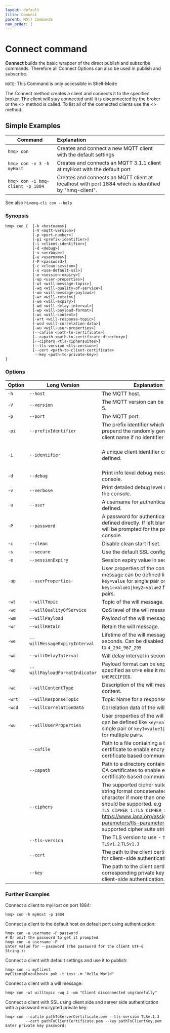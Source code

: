 ```yaml
---
layout: default
title: Connect
parent: MQTT Commands
nav_order: 1
---
```


# Connect command

**Connect** builds the basic wrapper of the direct publish and subscribe commands.
Therefore all Connect Options can also be used in publish and subscribe.

`NOTE`: This Command is only accessible in Shell-Mode

The Connect method creates a client and connects it to the specified broker.
The client will stay connected until it is disconnected by the broker or the <<Disconnect>> method is called.
To list all of the connected clients use the <<List>> method.

## Simple Examples

|Command                             |Explanation |
| -----------------------------------|:-----------|
| ``hmq> con ``                      | Creates and connect a new MQTT client with the default settings
| ``hmq> con -v 3 -h myHost``        | Creates and connects an MQTT 3.1.1 client at myHost with the default port
| ``hmq> con -i hmq-client -p 1884`` | Creates and connects an MQTT client at localhost with port 1884 which is identified by "hmq-client".

See also ``hivemq-cli con --help``

### Synopsis

```
hmq> con {  [-h <hostname>]
            [-V <mqtt-version>]
            [-p <port-number>]
            [-pi <prefix-identifier>]
            [-i <client-identifier>]
            [-d <debug>]
            [-v <verbose>]
            [-u <username>]
            [-P <password>]
            [-c <clean-session>]
            [-s <use-default-ssl>]
            [-e <session-expiry>]
            [-up <user-properties>]
            [-wt <will-message-topic>]
            [-wq <will-quality-of-service>]
            [-wm <will-message-payload>]
            [-wr <will-retain>]
            [-we <will-expiry>]
            [-wd <will-delay-interval>]
            [-wp <will-payload-format>]
            [-wc <will-content>]
            [-wrt <will-response-topic>]
            [-wcd <will-correlation-data>]
            [-wu <will-user-properties>]
            [--cafile <path-to-certificate>]
            [--capath <path-to-certificate-directory>]
            [--ciphers <tls-ciphersuites>]
            [--tls-version <tls-version>]
            [--cert <path-to-client-certificate>
             --key <path-to-private-key>]
}
```

### Options

|Option   | Long Version   | Explanation               | Default |
| ------- | -------------- | ------------------------- | -------- |
| ``-h``  | ``--host``     | The MQTT host. | ``localhost`` |
| ``-V``  | ``--version``  | The MQTT version can be set to 3 or 5. | ``MQTT  v.5.0``|
| ``-p``  | ``--port``     | The MQTT port. | ``1883`` |
| ``-pi`` | ``--prefixIdentifier``| The prefix identifier which will prepend the randomly generated client name if no identifier is given. | ``hmqClient``
| ``-i``  | ``--identifier`` | A unique client identifier can be defined. | A randomly defined UTF-8 String will be generated.|
| ``-d``  |   ``--debug``    | Print info level debug messages to the console. | ``False``|
| ``-v``  |   ``--verbose``  | Print detailed debug level messages to the console. | ``False``
| ``-u``  | ``--user`` | A username for authentication can be defined. |
| ``-P``  | ``--password`` | A password for authentication can be defined directly. If left blank the user will be prompted for the password in console. | |
| ``-c``  | ``--clean`` | Disable clean start if set. | ``True``| 
| ``-s``  | ``--secure``  | Use the default SSL configuration. | ``False``|
| ``-e``  | ``--sessionExpiry`` | Session expiry value in seconds. | ``0`` (No Expiry)| 
| ``-up`` | ``--userProperties`` | User properties of the connect message can be defined like ``key=value`` for single pair or ``key1=value1\|key2=value2`` for multiple pairs. | |
| ``-wt``  | ``--willTopic`` | Topic of the will message.  | |
| ``-wq``   | ``--willQualityOfService`` | QoS level of the will message. | ``0`` |
| ``-wm``  | ``--willPayload`` | Payload of the will message. | | 
| ``-wr``   | ``--willRetain``  | Retain the will message. | ``False`` |
| ``-we``   | ``--willMessageExpiryInterval``   | Lifetime of the will message in seconds. Can be disabled by setting it to ``4_294_967_295``| ``4_294_967_295`` (Disabled) | |
| ``-wd`` | ``--willDelayInterval`` | Will delay interval in seconds. | ``0`` |
| ``-wp``  | ``--willPayloadFormatIndicator`` |Payload format can be explicitly specified as ``UTF8`` else it may be ``UNSPECIFIED``. | |
| ``-wc`` | ``--willContentType`` |   Description of the will message's content. | |
| ``-wrt``| ``--willResponseTopic`` | Topic Name for a response message.   | |
| ``-wcd``| ``--willCorrelationData`` | Correlation data of the will message  | | 
| ``-wu`` | ``--willUserProperties``  | User properties of the will message can be defined like ``key=value`` for single pair or ``key1=value1\|key2=value2`` for multiple pairs. | | 
|         | ``--cafile``    | Path to a file containing a trusted CA certificate to enable encrypted certificate based communication. | |
|         | ``--capath``  | Path to a directory containing trusted CA certificates to enable encrypted certificate based communication. | |
|         | ``--ciphers``  | The supported cipher suites in IANA string format concatenated by the ':' character if more than one cipher should be supported. e.g ``TLS_CIPHER_1:TLS_CIPHER_2`` See https://www.iana.org/assignments/tls-parameters/tls-parameters.xml for supported cipher suite strings. |
|         |   ``--tls-version``   |   The TLS version to use - ``TLSv1.1`` ``TLSv1.2`` ``TLSv1.3`` | ``TLSv1.2`` |
|   |   ``--cert``  |   The path to the client certificate to use for client-side authentication. | |
|   |   ``--key``   |   The path to the client certificate corresponding  private key to use for client-side authentication.   | |


### Further Examples

Connect a client to myHost on port 1884:

```
hmq> con -h myHost -p 1884
```

Connect a client to the default host on default port using authentication:

```
hmq> con -u username -P password
# Or omit the password to get it prompted
hmq> con -u username -P
Enter value for --password (The password for the client UTF-8 String.):
```

Connect a client with default settings and use it to publish:

```
hmq> con -i myClient
myClient@localhost> pub -t test -m "Hello World"
```

Connect a client with a will message:

```
hmq> con -wt willtopic -wq 2 -wm "Client disconnected ungracefully"
```

Connect a client with SSL using client side and server side authentication with a password encrypted private key:

```
hmq> con --cafile pathToServerCertificate.pem --tls-version TLSv.1.3
         --cert pathToClientCertificate.pem --key pathToClientKey.pem
Enter private key password:
```
